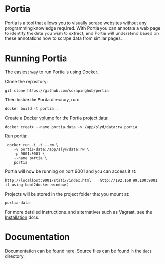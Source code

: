 Portia
======

Portia is a tool that allows you to visually scrape websites without any programming knowledge required. With Portia you can annotate a web page to identify the data you wish to extract, and Portia will understand based on these annotations how to scrape data from similar pages.

# Running Portia

The easiest way to run Portia is using Docker.

Clone the repository:

    git clone https://github.com/scrapinghub/portia

Then inside the Portia directory, run:

    docker build -t portia .

Create a Docker [volume](https://docs.docker.com/engine/userguide/dockervolumes/) for the Portia project data:

    docker create --name portia-data -v /app/slyd/data:rw portia

Run portia:

     docker run -i -t --rm \
     	-v portia-data:/app/slyd/data:rw \
     	-p 9001:9001 \
     	--name portia \
     	portia

Portia will now be running on port 9001 and you can access it at:

    http://localhost:9001/static/index.html   (http://192.168.99.100:9001 if using boot2docker-windows)

Projects will be stored in the project folder that you mount at:

    portia-data


For more detailed instructions, and alternatives such as Vagrant, see the [Installation](http://portia.readthedocs.org/en/latest/installation.html) docs.

# Documentation

Documentation can be found [here](http://portia.readthedocs.org/en/latest/index.html). Source files can be found in the ``docs`` directory.

